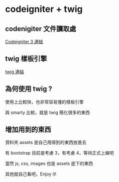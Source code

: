 # codeigniter + twig

## codenigiter 文件讀取處

[Codeigniter 3 連結](https://www.codeigniter.com/)

## twig 樣板引擎

[twig 連結](https://twig.symfony.com/)

## 為何使用 twig ?

使用上比較快，也非常容易懂的樣板引擎

與 smarty 比較，就是 twig 簡化很多的東西

## 增加用到的東西

資料夾 assets 是自己用得到的東西放進去

有 bootstrap 目前是考慮 3，有考慮 4，等待正式上線吧 

當然 js, css, images 也是 assets 底下的東西  

其他就自己看吧，Enjoy it!

